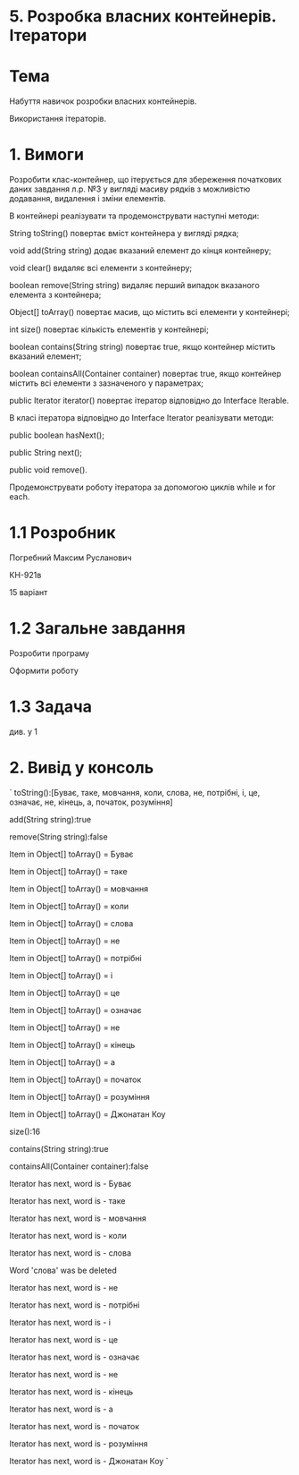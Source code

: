 # 5. Розробка власних контейнерів. Ітератори

# Тема

Набуття навичок розробки власних контейнерів.

Використання ітераторів.

# 1. Вимоги

Розробити клас-контейнер, що ітерується для збереження початкових даних завдання л.р. №3 у вигляді масиву рядків з можливістю додавання, видалення і зміни елементів.

В контейнері реалізувати та продемонструвати наступні методи:

String toString() повертає вміст контейнера у вигляді рядка;

void add(String string) додає вказаний елемент до кінця контейнеру;

void clear() видаляє всі елементи з контейнеру;

boolean remove(String string) видаляє перший випадок вказаного елемента з контейнера;

Object[] toArray() повертає масив, що містить всі елементи у контейнері;

int size() повертає кількість елементів у контейнері;

boolean contains(String string) повертає true, якщо контейнер містить вказаний елемент;

boolean containsAll(Container container) повертає true, якщо контейнер містить всі елементи з зазначеного у параметрах;

public Iterator iterator() повертає ітератор відповідно до Interface Iterable.

В класі ітератора відповідно до Interface Iterator реалізувати методи:

public boolean hasNext();

public String next();

public void remove().

Продемонструвати роботу ітератора за допомогою циклів while и for each.

# 1.1 Розробник

Погребний Максим Русланович

КН-921в

15 варіант

# 1.2 Загальне завдання

Розробити програму

Оформити роботу

# 1.3 Задача

див. у 1

# 2. Вивід у консоль

 `
 toString():[Буває, таке, мовчання, коли, слова, не, потрібні, і, це, означає, не, кінець, а, початок, розуміння]
 
add(String string):true

remove(String string):false

Item in Object[] toArray() = Буває

Item in Object[] toArray() = таке

Item in Object[] toArray() = мовчання

Item in Object[] toArray() = коли

Item in Object[] toArray() = слова

Item in Object[] toArray() = не

Item in Object[] toArray() = потрібні

Item in Object[] toArray() = і

Item in Object[] toArray() = це

Item in Object[] toArray() = означає

Item in Object[] toArray() = не

Item in Object[] toArray() = кінець

Item in Object[] toArray() = а

Item in Object[] toArray() = початок

Item in Object[] toArray() = розуміння

Item in Object[] toArray() = Джонатан Коу

size():16

contains(String string):true

containsAll(Container container):false

Iterator has next, word is - Буває

Iterator has next, word is - таке

Iterator has next, word is - мовчання

Iterator has next, word is - коли

Iterator has next, word is - слова

Word 'слова' was be deleted

Iterator has next, word is - не

Iterator has next, word is - потрібні

Iterator has next, word is - і

Iterator has next, word is - це

Iterator has next, word is - означає

Iterator has next, word is - не

Iterator has next, word is - кінець

Iterator has next, word is - а

Iterator has next, word is - початок

Iterator has next, word is - розуміння

Iterator has next, word is - Джонатан Коу
 `
 
 
